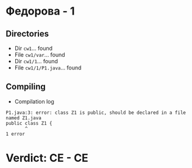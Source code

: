 # Федорова - 1
## Directories
- Dir `cw1`... found
- File `cw1/var`... found
- Dir `cw1/1`... found
- File `cw1/1/P1.java`... found
## Compiling
- Compilation log
```
P1.java:3: error: class Z1 is public, should be declared in a file named Z1.java
public class Z1 {
       ^
1 error

```
# Verdict: **CE** - CE
